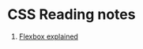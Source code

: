 # CSS Reading notes

1. [Flexbox explained](https://css-tricks.com/snippets/css/a-guide-to-flexbox/)